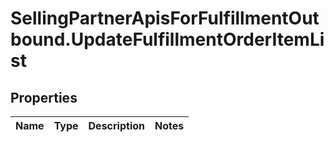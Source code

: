 # SellingPartnerApisForFulfillmentOutbound.UpdateFulfillmentOrderItemList

## Properties
Name | Type | Description | Notes
------------ | ------------- | ------------- | -------------


